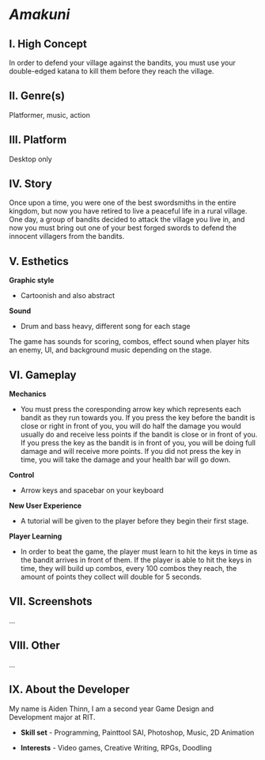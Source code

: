 # *Amakuni*

## I. High Concept

In order to defend your village against the bandits, you must use your double-edged katana to kill them before they reach the village.

## II. Genre(s)

Platformer, music, action

## III. Platform
Desktop only

## IV. Story

Once upon a time, you were one of the best swordsmiths in the entire kingdom, but now you have retired to live a peaceful life in a rural
village. One day, a group of bandits decided to attack the village you live in, and now you must bring out one of your best forged swords
to defend the innocent villagers from the bandits.

## V. Esthetics

**Graphic style** 

* Cartoonish and also abstract

**Sound**

* Drum and bass heavy, different song for each stage

The game has sounds for scoring, combos, effect sound when player hits an enemy, UI, and background music depending on the stage.

## VI. Gameplay

**Mechanics**

* You must press the coresponding arrow key which represents each bandit as they run towards you. If you press the key before the bandit is
close or right in front of you, you will do half the damage you would usually do and receive less points if the bandit is close or in 
front of you. If you press the key as the bandit is in front of you, you will be doing full damage and will receive more points. If you did
not press the key in time, you will take the damage and your health bar will go down.

**Control**

* Arrow keys and spacebar on your keyboard

**New User Experience**

* A tutorial will be given to the player before they begin their first stage.

**Player Learning**

* In order to beat the game, the player must learn to hit the keys in time as the bandit arrives in front of them. If the player is 
able to hit the keys in time, they will build up combos, every 100 combos they reach, the amount of points they collect will double
for 5 seconds. 

## VII. Screenshots

...

## VIII. Other

...

## IX. About the Developer

My name is Aiden Thinn, I am a second year Game Design and Development major at RIT. 

* **Skill set** - Programming, Painttool SAI, Photoshop, Music, 2D Animation

* **Interests** - Video games, Creative Writing, RPGs, Doodling



